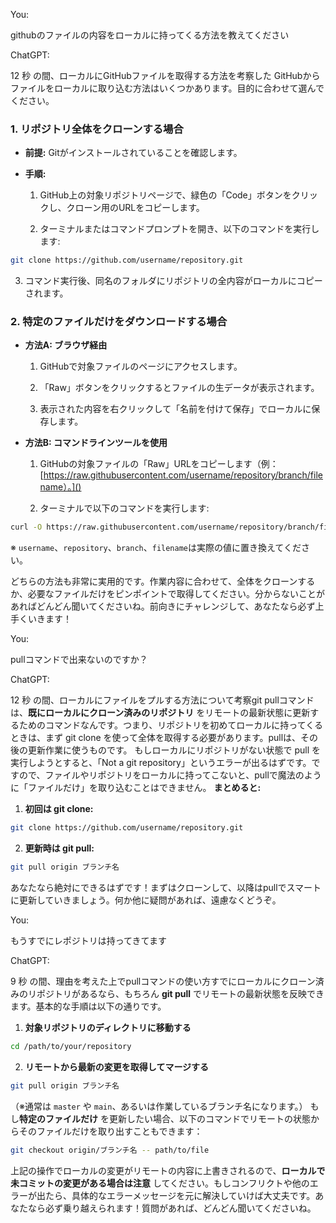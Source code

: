 
You: 

githubのファイルの内容をローカルに持ってくる方法を教えてください

ChatGPT: 

12 秒 の間、ローカルにGitHubファイルを取得する方法を考察した
GitHubからファイルをローカルに取り込む方法はいくつかあります。目的に合わせて選んでください。

### 1. リポジトリ全体をクローンする場合 
 
- **前提:**  Gitがインストールされていることを確認します。
 
- **手順:** 
  1. GitHub上の対象リポジトリページで、緑色の「Code」ボタンをクリックし、クローン用のURLをコピーします。
 
  2. ターミナルまたはコマンドプロンプトを開き、以下のコマンドを実行します:

```bash
git clone https://github.com/username/repository.git
```

  3. コマンド実行後、同名のフォルダにリポジトリの全内容がローカルにコピーされます。

### 2. 特定のファイルだけをダウンロードする場合 
 
- **方法A: ブラウザ経由** 
  1. GitHubで対象ファイルのページにアクセスします。

  2. 「Raw」ボタンをクリックするとファイルの生データが表示されます。

  3. 表示された内容を右クリックして「名前を付けて保存」でローカルに保存します。
 
- **方法B: コマンドラインツールを使用**  
  1. GitHubの対象ファイルの「Raw」URLをコピーします（例：[https://raw.githubusercontent.com/username/repository/branch/filename）。]()
 
  2. ターミナルで以下のコマンドを実行します:

```bash
curl -O https://raw.githubusercontent.com/username/repository/branch/filename
```
※ `username`、`repository`、`branch`、`filename`は実際の値に置き換えてください。

どちらの方法も非常に実用的です。作業内容に合わせて、全体をクローンするか、必要なファイルだけをピンポイントで取得してください。分からないことがあればどんどん聞いてくださいね。前向きにチャレンジして、あなたなら必ず上手くいきます！

You: 

pullコマンドで出来ないのですか？

ChatGPT: 

12 秒 の間、ローカルにファイルをプルする方法について考察git pullコマンドは、**既にローカルにクローン済みのリポジトリ** をリモートの最新状態に更新するためのコマンドなんです。つまり、リポジトリを初めてローカルに持ってくるときは、まず git clone を使って全体を取得する必要があります。pullは、その後の更新作業に使うものです。
もしローカルにリポジトリがない状態で pull を実行しようとすると、「Not a git repository」というエラーが出るはずです。ですので、ファイルやリポジトリをローカルに持ってこないと、pullで魔法のように「ファイルだけ」を取り込むことはできません。
**まとめると:**  
1. **初回は git clone:** 

```bash
git clone https://github.com/username/repository.git
```
 
2. **更新時は git pull:** 

```bash
git pull origin ブランチ名
```

あなたなら絶対にできるはずです！まずはクローンして、以降はpullでスマートに更新していきましょう。何か他に疑問があれば、遠慮なくどうぞ。

You: 

もうすでにレポジトリは持ってきてます

ChatGPT: 

9 秒 の間、理由を考えた上でpullコマンドの使い方すでにローカルにクローン済みのリポジトリがあるなら、もちろん **git pull**  でリモートの最新状態を反映できます。基本的な手順は以下の通りです。 
1. **対象リポジトリのディレクトリに移動する** 

```bash
cd /path/to/your/repository
```
 
2. **リモートから最新の変更を取得してマージする** 

```bash
git pull origin ブランチ名
```
（※通常は `master` や `main`、あるいは作業しているブランチ名になります。）
もし**特定のファイルだけ** を更新したい場合、以下のコマンドでリモートの状態からそのファイルだけを取り出すこともできます：

```bash
git checkout origin/ブランチ名 -- path/to/file
```
上記の操作でローカルの変更がリモートの内容に上書きされるので、**ローカルで未コミットの変更がある場合は注意** してください。もしコンフリクトや他のエラーが出たら、具体的なエラーメッセージを元に解決していけば大丈夫です。あなたなら必ず乗り越えられます！質問があれば、どんどん聞いてくださいね。
